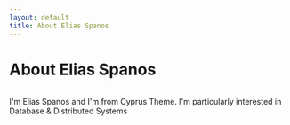 ```yaml
---
layout: default
title: About Elias Spanos
---
```


<div class="post">
	<h1 class="pageTitle">About Elias Spanos</h1>
	<img src="{{ '/assets/img/touring.jpg' | prepend: site.baseurl }}" alt=""> 
	<p class="intro">I'm Elias Spanos and I'm from Cyprus</a> Theme. I'm particularly interested in Database & Distributed Systems </p>	 
	</div>
